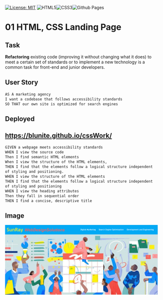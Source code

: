 [![License: MIT](https://img.shields.io/badge/License-MIT-yellow.svg)](https://opensource.org/licenses/MIT) ![HTML5](https://img.shields.io/badge/html5-%23E34F26.svg?style=for-the-badge&logo=html5&logoColor=white)![CSS3](https://img.shields.io/badge/css3-%231572B6.svg?style=for-the-badge&logo=css3&logoColor=white)![Github Pages](https://img.shields.io/badge/github%20pages-121013?style=for-the-badge&logo=github&logoColor=white)

# 01 HTML, CSS Landing Page

## Task

**Refactoring** existing code (improving it without changing what it does) to meet a certain set of standards or to implement a new technology is a common task for front-end and junior developers.

## User Story

```
AS A marketing agency
I want a codebase that follows accessibility standards
SO THAT our own site is optimized for search engines

```

## Deployed

## https://blunite.github.io/cssWork/

```
GIVEN a webpage meets accessibility standards
WHEN I view the source code
Then I find semantic HTML elements
When I view the structure of the HTML elements,
THEN I find that the elements follow a logical structure independent of styling and positioning.
WHEN I view the structure of the HTML elements
THEN I find that the elements follow a logical structure independent of styling and positioning
WHEN I view the heading attributes
Then they fall in sequential order
THEN I find a concise, descriptive title

```

## Image

![image info](/template_work/assets/images/hero.png)
